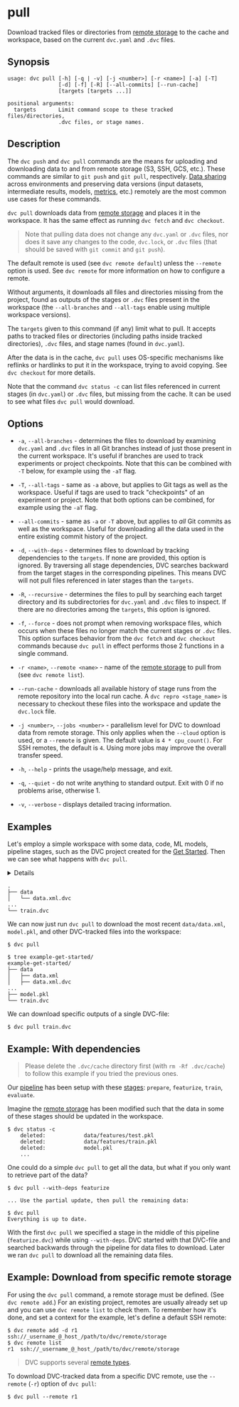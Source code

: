 # pull

Download tracked files or directories from
[remote storage](/doc/command-reference/remote) to the <abbr>cache</abbr> and
<abbr>workspace</abbr>, based on the current `dvc.yaml` and `.dvc` files.

## Synopsis

```usage
usage: dvc pull [-h] [-q | -v] [-j <number>] [-r <name>] [-a] [-T]
                [-d] [-f] [-R] [--all-commits] [--run-cache]
                [targets [targets ...]]

positional arguments:
  targets       Limit command scope to these tracked files/directories,
                .dvc files, or stage names.
```

## Description

The `dvc push` and `dvc pull` commands are the means for uploading and
downloading data to and from remote storage (S3, SSH, GCS, etc.). These commands
are similar to `git push` and `git pull`, respectively.
[Data sharing](/doc/use-cases/sharing-data-and-model-files) across environments
and preserving data versions (input datasets, intermediate results, models,
[metrics](/doc/command-reference/metrics), etc.) remotely are the most common
use cases for these commands.

`dvc pull` downloads data from [remote storage](/doc/command-reference/remote)
and places it in the <abbr>workspace</abbr>. It has the same effect as running
`dvc fetch` and `dvc checkout`.

> Note that pulling data does not change any `dvc.yaml` or `.dvc` files, nor
> does it save any changes to the code, `dvc.lock`, or `.dvc` files (that should
> be saved with `git commit` and `git push`).

The default remote is used (see `dvc remote default`) unless the `--remote`
option is used. See `dvc remote` for more information on how to configure a
remote.

Without arguments, it downloads all files and directories missing from the
project, found as <abbr>outputs</abbr> of the stages or `.dvc` files present in
the workspace (the `--all-branches` and `--all-tags` enable using multiple
workspace versions).

The `targets` given to this command (if any) limit what to pull. It accepts
paths to tracked files or directories (including paths inside tracked
directories), `.dvc` files, and stage names (found in `dvc.yaml`).

After the data is in the <abbr>cache</abbr>, `dvc pull` uses OS-specific
mechanisms like reflinks or hardlinks to put it in the workspace, trying to
avoid copying. See `dvc checkout` for more details.

Note that the command `dvc status -c` can list files referenced in current
stages (in `dvc.yaml`) or `.dvc` files, but missing from the cache. It can be
used to see what files `dvc pull` would download.

## Options

- `-a`, `--all-branches` - determines the files to download by examining
  `dvc.yaml` and `.dvc` files in all Git branches instead of just those present
  in the current workspace. It's useful if branches are used to track
  experiments or project checkpoints. Note that this can be combined with `-T`
  below, for example using the `-aT` flag.

- `-T`, `--all-tags` - same as `-a` above, but applies to Git tags as well as
  the workspace. Useful if tags are used to track "checkpoints" of an experiment
  or project. Note that both options can be combined, for example using the
  `-aT` flag.

- `--all-commits` - same as `-a` or `-T` above, but applies to _all_ Git commits
  as well as the workspace. Useful for downloading all the data used in the
  entire existing commit history of the project.

- `-d`, `--with-deps` - determines files to download by tracking dependencies to
  the `targets`. If none are provided, this option is ignored. By traversing all
  stage dependencies, DVC searches backward from the target stages in the
  corresponding pipelines. This means DVC will not pull files referenced in
  later stages than the `targets`.

- `-R`, `--recursive` - determines the files to pull by searching each target
  directory and its subdirectories for `dvc.yaml` and `.dvc` files to inspect.
  If there are no directories among the `targets`, this option is ignored.

- `-f`, `--force` - does not prompt when removing workspace files, which occurs
  when these files no longer match the current stages or `.dvc` files. This
  option surfaces behavior from the `dvc fetch` and `dvc checkout` commands
  because `dvc pull` in effect performs those 2 functions in a single command.

- `-r <name>`, `--remote <name>` - name of the
  [remote storage](/doc/command-reference/remote) to pull from (see
  `dvc remote list`).

- `--run-cache` - downloads all available history of stage runs from the remote
  repository into the local run cache. A `dvc repro <stage_name>` is necessary
  to checkout these files into the workspace and update the `dvc.lock` file.

- `-j <number>`, `--jobs <number>` - parallelism level for DVC to download data
  from remote storage. This only applies when the `--cloud` option is used, or a
  `--remote` is given. The default value is `4 * cpu_count()`. For SSH remotes,
  the default is `4`. Using more jobs may improve the overall transfer speed.

- `-h`, `--help` - prints the usage/help message, and exit.

- `-q`, `--quiet` - do not write anything to standard output. Exit with 0 if no
  problems arise, otherwise 1.

- `-v`, `--verbose` - displays detailed tracing information.

## Examples

Let's employ a simple <abbr>workspace</abbr> with some data, code, ML models,
pipeline stages, such as the <abbr>DVC project</abbr> created for the
[Get Started](/doc/tutorials/get-started). Then we can see what happens with
`dvc pull`.

<details>

### Click and expand to setup the project

Start by cloning our example repo if you don't already have it:

```dvc
$ git clone https://github.com/iterative/example-get-started
$ cd example-get-started
```

</details>

```dvc
.
├── data
│   └── data.xml.dvc
...
└── train.dvc
```

We can now just run `dvc pull` to download the most recent `data/data.xml`,
`model.pkl`, and other DVC-tracked files into the <abbr>workspace</abbr>:

```dvc
$ dvc pull

$ tree example-get-started/
example-get-started/
├── data
│   ├── data.xml
│   ├── data.xml.dvc
...
├── model.pkl
└── train.dvc
```

We can download specific <abbr>outputs</abbr> of a single DVC-file:

```dvc
$ dvc pull train.dvc
```

## Example: With dependencies

> Please delete the `.dvc/cache` directory first (with `rm -Rf .dvc/cache`) to
> follow this example if you tried the previous ones.

Our [pipeline](/doc/command-reference/dag) has been setup with these
[stages](/doc/command-reference/run): `prepare`, `featurize`, `train`,
`evaluate`.

Imagine the [remote storage](/doc/command-reference/remote) has been modified
such that the data in some of these stages should be updated in the
<abbr>workspace</abbr>.

```dvc
$ dvc status -c
    deleted:            data/features/test.pkl
    deleted:            data/features/train.pkl
    deleted:            model.pkl
    ...
```

One could do a simple `dvc pull` to get all the data, but what if you only want
to retrieve part of the data?

```dvc
$ dvc pull --with-deps featurize

... Use the partial update, then pull the remaining data:

$ dvc pull
Everything is up to date.
```

With the first `dvc pull` we specified a stage in the middle of this pipeline
(`featurize.dvc`) while using `--with-deps`. DVC started with that DVC-file and
searched backwards through the pipeline for data files to download. Later we ran
`dvc pull` to download all the remaining data files.

## Example: Download from specific remote storage

For using the `dvc pull` command, a remote storage must be defined. (See
`dvc remote add`.) For an existing <abbr>project</abbr>, remotes are usually
already set up and you can use `dvc remote list` to check them. To remember how
it's done, and set a context for the example, let's define a default SSH remote:

```dvc
$ dvc remote add -d r1 ssh://_username_@_host_/path/to/dvc/remote/storage
$ dvc remote list
r1	ssh://_username_@_host_/path/to/dvc/remote/storage
```

> DVC supports several
> [remote types](/doc/command-reference/remote/add#supported-storage-types).

To download DVC-tracked data from a specific DVC remote, use the `--remote`
(`-r`) option of `dvc pull`:

```dvc
$ dvc pull --remote r1
```
